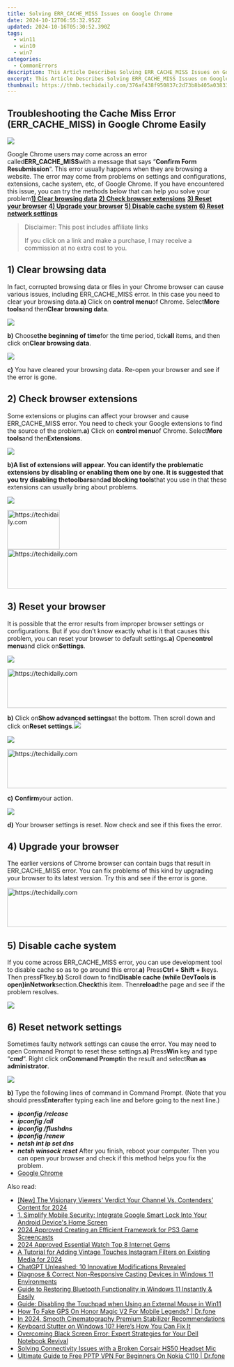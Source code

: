 ```yaml
---
title: Solving ERR_CACHE_MISS Issues on Google Chrome
date: 2024-10-12T06:55:32.952Z
updated: 2024-10-16T05:30:52.390Z
tags:
  - win11
  - win10
  - win7
categories:
  - CommonErrors
description: This Article Describes Solving ERR_CACHE_MISS Issues on Google Chrome
excerpt: This Article Describes Solving ERR_CACHE_MISS Issues on Google Chrome
thumbnail: https://thmb.techidaily.com/376af438f950837c2d73b8b405a038336106e727f3f7dd084f47eac7cc102245.jpg
---
```


## Troubleshooting the Cache Miss Error (ERR_CACHE_MISS) in Google Chrome Easily

![](https://images.drivereasy.com/wp-content/uploads/2017/06/img_59530b0386ef4.png)

Google Chrome users may come across an error called**ERR\_CACHE\_MISS**with a message that says “**Confirm Form Resubmission**“. This error usually happens when they are browsing a website. The error may come from problems on settings and configurations, extensions, cache system, etc, of Google Chrome. If you have encountered this issue, you can try the methods below that can help you solve your problem[**1) Clear browsing data**](https://tools.techidaily.com/drivereasy/download/) [**2) Check browser extensions**](https://tools.techidaily.com/drivereasy/download/) [**3) Reset your browser**](https://tools.techidaily.com/drivereasy/download/) [**4) Upgrade your browser**](https://tools.techidaily.com/drivereasy/download/) [**5) Disable cache system**](https://tools.techidaily.com/drivereasy/download/) **[6) Reset network settings](https://tools.techidaily.com/drivereasy/download/)**

>  Disclaimer: This post includes affiliate links
>
>  If you click on a link and make a purchase, I may receive a commission at no extra cost to you.
>

## 1) Clear browsing data

In fact, corrupted browsing data or files in your Chrome browser can cause various issues, including ERR\_CACHE\_MISS error. In this case you need to clear your browsing data.**a)** Click on **control menu**of Chrome. Select**More tools**and then**Clear browsing data**.

![](https://images.drivereasy.com/wp-content/uploads/2017/06/img_5953117b1933e.png)

**b)** Choose**the beginning of time**for the time period, tick**all** items, and then click on**Clear browsing data**.

![](https://images.drivereasy.com/wp-content/uploads/2017/06/img_59531266ef7b7.png)

**c)** You have cleared your browsing data. Re-open your browser and see if the error is gone.

## 2) Check browser extensions

Some extensions or plugins can affect your browser and cause ERR\_CACHE\_MISS error. You need to check your Google extensions to find the source of the problem.**a)** Click on **control menu**of Chrome. Select**More tools**and then**Extensions**.

![](https://images.drivereasy.com/wp-content/uploads/2017/06/img_595314ac68037.png)

**b)**A list of extensions will appear. You can identify the problematic extensions by disabling or enabling them one by one. It is suggested that you try disabling the**toolbars**and**ad blocking tools**that you use in that these extensions can usually bring about problems.

![](https://images.drivereasy.com/wp-content/uploads/2017/06/img_5953153dd28e4.jpg)

<!-- affiliate ads begin -->
<a href="https://aligracehair.sjv.io/c/5597632/2135348/19272" target="_top" id="2135348">
  <img src="//a.impactradius-go.com/display-ad/19272-2135348" border="0" alt="https://techidaily.com" width="120" height="90"/>
</a>
<img height="0" width="0" src="https://aligracehair.sjv.io/i/5597632/2135348/19272" style="position:absolute;visibility:hidden;" border="0" />
<!-- affiliate ads end -->

<!-- affiliate ads begin -->
<a href="https://appsumo.8odi.net/c/5597632/2049363/7443" target="_top" id="2049363">
  <img src="//a.impactradius-go.com/display-ad/7443-2049363" border="0" alt="https://techidaily.com" width="728" height="90"/>
</a>
<img height="0" width="0" src="https://appsumo.8odi.net/i/5597632/2049363/7443" style="position:absolute;visibility:hidden;" border="0" />
<!-- affiliate ads end -->

## 3) Reset your browser

It is possible that the error results from improper browser settings or configurations. But if you don’t know exactly what is it that causes this problem, you can reset your browser to default settings.**a)** Open**control menu**and click on**Settings**.

![](https://images.drivereasy.com/wp-content/uploads/2017/06/img_5953191b68915.png)

<!-- affiliate ads begin -->
<a href="https://unicoeye.pxf.io/c/5597632/2134489/18498" target="_top" id="2134489">
  <img src="//a.impactradius-go.com/display-ad/18498-2134489" border="0" alt="https://techidaily.com" width="728" height="90"/>
</a>
<img height="0" width="0" src="https://unicoeye.pxf.io/i/5597632/2134489/18498" style="position:absolute;visibility:hidden;" border="0" />
<!-- affiliate ads end -->

**b)** Click on**Show advanced settings**at the bottom. Then scroll down and click on**Reset settings**.![](https://images.drivereasy.com/wp-content/uploads/2017/06/img_595319b975441.png)

![](https://images.drivereasy.com/wp-content/uploads/2017/06/img_595319ded082c.png)

<!-- affiliate ads begin -->
<a href="https://ephamedtechinc.pxf.io/c/5597632/2137216/26400" target="_top" id="2137216">
  <img src="//a.impactradius-go.com/display-ad/26400-2137216" border="0" alt="https://techidaily.com" width="728" height="90"/>
</a>
<img height="0" width="0" src="https://ephamedtechinc.pxf.io/i/5597632/2137216/26400" style="position:absolute;visibility:hidden;" border="0" />
<!-- affiliate ads end -->

**c)** **Confirm**your action.

![](https://images.drivereasy.com/wp-content/uploads/2017/06/img_59531aa767f68.png)

**d)** Your browser settings is reset. Now check and see if this fixes the error.

## 4) Upgrade your browser

The earlier versions of Chrome browser can contain bugs that result in ERR\_CACHE\_MISS error. You can fix problems of this kind by upgrading your browser to its latest version. Try this and see if the error is gone.

<!-- affiliate ads begin -->
<a href="https://aligracehair.sjv.io/c/5597632/1948881/19272" target="_top" id="1948881">
  <img src="//a.impactradius-go.com/display-ad/19272-1948881" border="0" alt="https://techidaily.com" width="728" height="90"/>
</a>
<img height="0" width="0" src="https://aligracehair.sjv.io/i/5597632/1948881/19272" style="position:absolute;visibility:hidden;" border="0" />
<!-- affiliate ads end -->

## 5) Disable cache system

If you come across ERR\_CACHE\_MISS error, you can use development tool to disable cache so as to go around this error.**a)** Press**Ctrl + Shift + I**keys. Then press**F1**key.**b)** Scroll down to find**Disable cache (while DevTools is open)**in**Network**section.**Check**this item. Then**reload**the page and see if the problem resolves.

![](https://images.drivereasy.com/wp-content/uploads/2017/06/img_5953204cab895.png)

## 6) Reset network settings

Sometimes faulty network settings can cause the error. You may need to open Command Prompt to reset these settings.**a)** Press**Win** key and type “_**cmd**_“. Right click on**Command Prompt**in the result and select**Run as administrator**.

![](https://images.drivereasy.com/wp-content/uploads/2017/06/img_5953219b07a39.png)

**b)** Type the following lines of command in Command Prompt. (Note that you should press**Enter**after typing each line and before going to the next line.)

* _**ipconfig /release**_
* _**ipconfig /all**_
* _**ipconfig /flushdns**_
* _**ipconfig /renew**_
* _**netsh int ip set dns**_
* _**netsh winsock reset**_
After you finish, reboot your computer. Then you can open your browser and check if this method helps you fix the problem.
* [Google Chrome](https://tools.techidaily.com/drivereasy/download/)

<ins class="adsbygoogle"
     style="display:block"
     data-ad-format="autorelaxed"
     data-ad-client="ca-pub-7571918770474297"
     data-ad-slot="1223367746"></ins>

<ins class="adsbygoogle"
     style="display:block"
     data-ad-client="ca-pub-7571918770474297"
     data-ad-slot="8358498916"
     data-ad-format="auto"
     data-full-width-responsive="true"></ins>

<span class="atpl-alsoreadstyle">Also read:</span>
<div><ul>
<li><a href="https://youtube-lab.techidaily.com/he-visionary-viewers-verdict-your-channel-vs-contenders-content-for-2024/"><u>[New] The Visionary Viewers' Verdict Your Channel Vs. Contenders’ Content for 2024</u></a></li>
<li><a href="https://hardware-help.techidaily.com/1-simplify-mobile-security-integrate-google-smart-lock-into-your-android-devices-home-screen/"><u>1. Simplify Mobile Security: Integrate Google Smart Lock Into Your Android Device's Home Screen</u></a></li>
<li><a href="https://screen-mirroring-recording.techidaily.com/2024-approved-creating-an-efficient-framework-for-ps3-game-screencasts/"><u>2024 Approved Creating an Efficient Framework for PS3 Game Screencasts</u></a></li>
<li><a href="https://facebook-video-content.techidaily.com/2024-approved-essential-watch-top-8-internet-gems/"><u>2024 Approved Essential Watch Top 8 Internet Gems</u></a></li>
<li><a href="https://instagram-clips.techidaily.com/a-tutorial-for-adding-vintage-touches-instagram-filters-on-existing-media-for-2024/"><u>A Tutorial for Adding Vintage Touches Instagram Filters on Existing Media for 2024</u></a></li>
<li><a href="https://tech-savvy.techidaily.com/chatgpt-unleashed-10-innovative-modifications-revealed/"><u>ChatGPT Unleashed: 10 Innovative Modifications Revealed</u></a></li>
<li><a href="https://win-howtos.techidaily.com/diagnose-and-correct-non-responsive-casting-devices-in-windows-11-environments/"><u>Diagnose & Correct Non-Responsive Casting Devices in Windows 11 Environments</u></a></li>
<li><a href="https://win-howtos.techidaily.com/1723210507695-guide-to-restoring-bluetooth-functionality-in-windows-11-instantly-and-easily/"><u>Guide to Restoring Bluetooth Functionality in Windows 11 Instantly & Easily</u></a></li>
<li><a href="https://win-howtos.techidaily.com/guide-disabling-the-touchpad-when-using-an-external-mouse-in-win11/"><u>Guide: Disabling the Touchpad when Using an External Mouse in Win11</u></a></li>
<li><a href="https://fake-location.techidaily.com/how-to-fake-gps-on-honor-magic-v2-for-mobile-legends-drfone-by-drfone-virtual-android/"><u>How To Fake GPS On Honor Magic V2 For Mobile Legends? | Dr.fone</u></a></li>
<li><a href="https://youtube-tips.techidaily.com/24-smooth-cinematography-premium-stabilizer-recommendations/"><u>In 2024, Smooth Cinematography Premium Stabilizer Recommendations</u></a></li>
<li><a href="https://win-howtos.techidaily.com/keyboard-stutter-on-windows-10-heres-how-you-can-fix-it/"><u>Keyboard Stutter on Windows 10? Here’s How You Can Fix It</u></a></li>
<li><a href="https://win-howtos.techidaily.com/overcoming-black-screen-error-expert-strategies-for-your-dell-notebook-revival/"><u>Overcoming Black Screen Error: Expert Strategies for Your Dell Notebook Revival</u></a></li>
<li><a href="https://win-howtos.techidaily.com/solving-connectivity-issues-with-a-broken-corsair-hs50-headset-mic/"><u>Solving Connectivity Issues with a Broken Corsair HS50 Headset Mic</u></a></li>
<li><a href="https://fake-location.techidaily.com/ultimate-guide-to-free-pptp-vpn-for-beginners-on-nokia-c110-drfone-by-drfone-virtual-android/"><u>Ultimate Guide to Free PPTP VPN For Beginners On Nokia C110 | Dr.fone</u></a></li>
</ul></div>


